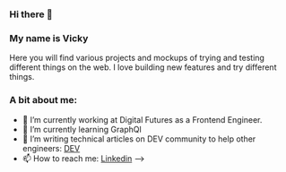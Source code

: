 ### Hi there 👋

### My name is Vicky

Here you will find various projects and mockups of trying and testing different things on the web.
I love building new features and try different things.

### A bit about me:

- 🔭 I’m currently working at Digital Futures as a Frontend Engineer.
- 🌱 I’m currently learning GraphQl
- 🤔 I’m writing technical articles on DEV community to help other engineers: [DEV](https://dev.to/vikirobles)
- 📫 How to reach me: [Linkedin](https://www.linkedin.com/in/vicky-vasilopoulou-52230111b/)
-->
